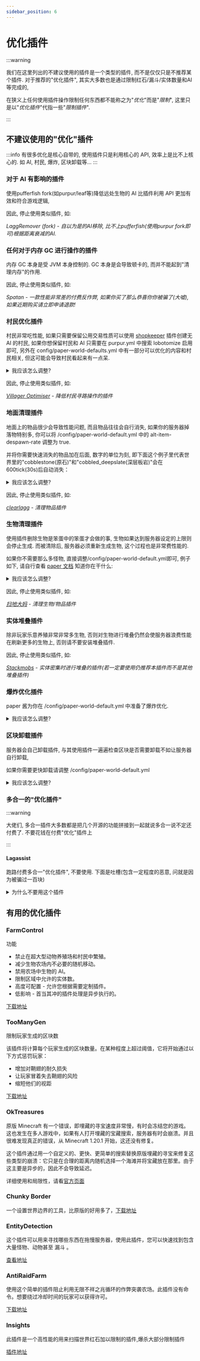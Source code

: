 ```yaml
---
sidebar_position: 6
---
```


# 优化插件

:::warning

我们在这里列出的不建议使用的插件是一个类型的插件, 而不是仅仅只是不推荐某个插件. 对于推荐的"优化插件", 其实大多数也是通过限制红石/漏斗/实体数量和AI等完成的, 

在狭义上任何使用插件操作限制任何东西都不能称之为"*优化*"而是"*限制*", 这里只是以"*优化插件*"代指一些"*限制插件*".

:::

## 不建议使用的"优化"插件

:::info
有很多优化是核心自带的, 使用插件只是利用核心的 API, 效率上是比不上核心的. 如 AI, 村民, 爆炸, 区块卸载等...
:::

### 对于 AI 有影响的插件

使用pufferfish fork(如purpur/leaf等)降低远处生物的 AI 比插件利用 API 更加有效和符合游戏逻辑, 

因此, 停止使用类似插件, 如:

*LaggRemover (fork) - 自以为是的AI移除, 比不上pufferfish(使用purpur fork即可)根据距离衰减的AI.*

### 任何对于内存 GC 进行操作的插件

内存 GC 本身是受 JVM 本身控制的. GC 本身是会导致顿卡的, 而并不能起到"清理内存"的作用. 

因此, 停止使用类似插件, 如:

*Spatan - 一款性能非常差的付费反作弊, 如果你买了那么恭喜你你被骗了(大嘘), 如果近期购买请立即申请退款!*

### 村民优化插件

村民非常吃性能, 如果只需要保留公用交易性质可以使用 [shopkeeper](https://www.spigotmc.org/resources/shopkeepers.80756/) 插件创建无 AI 的村民, 如果你想保留村民和 AI 只需要在 purpur.yml 中搜索 lobotomize 启用即可, 另外在 config/paper-world-defaults.yml 中有一部分可以优化的内容和村民相关, 但这可能会导致村民看起来有一点呆.

<details>
  <summary>我应该怎么调整?</summary>
  
(其实你也可以用笨蛋脚本)
  
```
tick-rates:
  behavior:
    villager:
      validatenearbypoi: 120
  sensor:
    villager:
      secondarypoisensor: 240
```
</details>

因此, 停止使用类似插件, 如:

*[Villager Optimiser](https://www.spigotmc.org/resources/villager-optimiser-1-14-2-1-16-5.68517/) - 降低村民寻路操作的插件*

### 地面清理插件

地面上的物品很少会导致性能问题, 而且物品往往会自行消失, 如果你的服务器掉落物特别多, 你可以将 /config/paper-world-default.yml 中的 alt-item-despawn-rate 调整为 true.

并将你需要快速消失的物品加在后面, 数字的单位为刻, 即下面这个例子里代表世界里的"cobblestone(原石)"和"cobbled_deepslate(深层板岩)"会在600tick(30s)后自动消失：

<details>
  <summary>我应该怎么调整?</summary>
  
```
  spawning:
    all-chunks-are-slime-chunks: false
    alt-item-despawn-rate:
      enabled: true
      items:
        cobblestone: 600
        cobbled_deepslate: 600
        netherrack: 600
        rotten_flesh: 900
        ender_pearl: 900
        leather: 900
        bone: 1200
        bone_meal: 1200
        cactus: 900
        egg: 900
        feather: 900
        gunpowder: 1200
        arrow: 900
        blaze_rod: 1200
        cod: 1200
        salmon: 1200
        string: 1200
        ink_sac: 900
        slime_ball: 1200
        phantom_membrane: 900
```
除此之外, 你还可以提升 spigot.yml 中的 merge-radius 从而使得更远的物品也能堆叠.

</details>

因此, 停止使用类似插件, 如:

*[clearlagg](https://www.spigotmc.org/resources/clearlagg.68271/) - 清理物品插件*

### 生物清理插件

使用插件删除生物是笨蛋中的笨蛋才会做的事, 生物如果达到服务器设定的上限则会停止生成. 而被清除后, 服务器必须重新生成生物, 这个过程也是非常费性能的.

如果你不需要那么多怪物, 直接调整/config/paper-world-default.yml即可, 例子如下, 请自行查看 [paper 文档](https://docs.papermc.io/paper/reference/configuration) 知道你在干什么:

<details>
  <summary>我应该怎么调整?</summary>

```
    spawn-limits:
      ambient: 1
      axolotls: 5
      creature: 5
      monster: 20
      underground_water_creature: 4
      water_ambient: 4
      water_creature: 4
```
</details>

因此, 停止使用类似插件, 如:

*[扫地大妈](https://www.minebbs.com/resources/cleaner-addon.4816/) - 清理生物/物品插件*

### 实体堆叠插件

除非玩家乐意养殖非常非常多生物, 否则对生物进行堆叠仍然会使服务器浪费性能在刷新更多的生物上, 否则请不要安装堆叠插件.

因此, 停止使用类似插件, 如:

*[Stackmobs](https://www.spigotmc.org/resources/stackmob-enhance-your-servers-performance-without-the-sacrifice.29999/) - 实体密集时进行堆叠的插件(若一定要使用仍推荐本插件而不是其他堆叠插件)*

### 爆炸优化插件

paper 酱为你在 /config/paper-world-default.yml 中准备了爆炸优化.

<details>
  <summary>我应该怎么调整?</summary>

```
optimize-explosions: true
```
</details>

### 区块卸载插件

服务器会自己卸载插件, 与其使用插件一遍遍检查区块是否需要卸载不如让服务器自行卸载, 

如果你需要更快卸载请调整 /config/paper-world-default.yml

<details>
  <summary>我应该怎么调整?</summary>

```
delay-chunk-unloads-by: 8s #区块将在8s后卸载
keep-spawn-loaded: false #停止出生点区块常加载
```

</details>

### 多合一的"优化插件"

:::warning

大佬们, 多合一插件大多数都是把几个开源的功能拼接到一起就说多合一说不定还付费了. 不要花钱在付费"优化"插件上

:::

#### Lagassist

跑路付费多合一"优化插件", 不要使用. 下面是吐槽(包含一定程度的恶意, 问就是因为被骗过一百块) 

<details>
  <summary>为什么不要用这个插件</summary>

1. ChunkAnalyser - 简单的搜索世界的红石, 漏斗, 实体之类, 有很多平替插件如 [insights](https://modrinth.com/plugin/insights)/ [entitydetection](https://www.spigotmc.org/resources/entitydetection-tile-entity-support.20588/)
   
2. LagMonitor, LagMap, Benchmark - 很鸡肋的性能检测(远不如spark)
   
3. RedstoneCuller - 直接破坏红石机器, 平替插件 [AntiRaidFarm](https://hangar.papermc.io/jmp/AntiRaidFarm)

4. ChunkHoppers - 有专门的区块漏斗插件, 体验远好于此插件
  
5. ChunkLimiter - 平替插件 [Farmcontrol](https://www.spigotmc.org/resources/farmcontrol-1-15-1-19.86923/)/ [mob-farm-manager](https://www.spigotmc.org/resources/mob-farm-manager-supports-1-7-10-up-to-1-20-hopper-support.15127/), 甚至更多配置项
   
6. Dynamic View Distance - 平替插件 [view-distance-tweaks] (https://www.spigotmc.org/resources/view-distance-tweaks.75164/)

总之每个所谓优化都是槽点, 插件占用的性能多于"优化"的性能, 请不要继续使用了. 
 
</details>

## 有用的优化插件

### FarmControl

功能

* 禁止在超大型动物养殖场和村民中繁殖。
* 减少生物农场内不必要的随机移动。
* 禁用农场中生物的 AI。
* 限制区域中允许的实体数。
* 高度可配置 - 允许您根据需要定制插件。
* 低影响 - 首当其冲的插件处理是异步执行的。

[下载地址](https://hangar.papermc.io/froobynooby/FarmControl)

### TooManyGen

限制玩家生成的区块数

该插件将计算每个玩家生成的区块数量。在某种程度上超过阈值，它将开始通过以下方式惩罚玩家：

* 增加对鞘翅的耐久损失
* 让玩家冒着失去鞘翅的风险
* 缩短他们的视距

[下载地址](https://modrinth.com/plugin/toomanygen)

### OkTreasures

原版 Minecraft 有一个错误，即埋藏的寻宝速度非常慢，有时会冻结您的游戏。这也发生在多人游戏中，如果有人打开埋藏的宝藏搜索，服务器有时会崩溃。并且很难发现真正的错误，从 Minecraft 1.20.1 开始，这还没有修复。

这个插件通过用一个自定义的、更快、更简单的搜索替换原版埋藏的寻宝来修复这些类型的崩溃：它只是在合理的距离内随机选择一个海滩并将宝藏放在那里。由于这主要是异步的，因此不会导致延迟。

详细使用和局限性，请看[官方页面](https://hangar.papermc.io/Kyle/OkTreasures)

### Chunky Border

一个设置世界边界的工具，比原版的好用多了，[下载地址](https://modrinth.com/plugin/chunkyborder)

### EntityDetection

这个插件可以用来寻找哪些东西在拖慢服务器，使用此插件，您可以快速找到包含大量怪物、动物甚至 漏斗 。

[查看地址](https://www.spigotmc.org/resources/entitydetection-tile-entity-support.20588/)

### AntiRaidFarm

使用这个简单的插件阻止利用无限不祥之兆循环的作弊突袭农场。此插件没有命令。想要绕过冷却时间的玩家可以获得许可。

[下载地址](https://hangar.papermc.io/jmp/AntiRaidFarm)

### Insights

此插件是一个高性能的用来扫描世界红石加以限制的插件,爆杀大部分限制插件

[插件地址](https://modrinth.com/plugin/insights)



